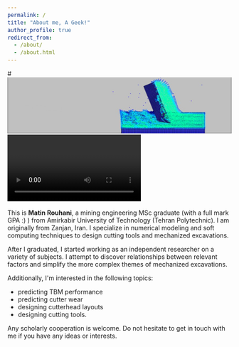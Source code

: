 ```yaml
---
permalink: /
title: "About me, A Geek!"
author_profile: true
redirect_from: 
  - /about/
  - /about.html
---
```

#![intro](https://github.com/matinrouhani/matinrouhani.github.io/blob/master/images/51.jpeg?raw=true)
![intro](https://github.com/matinrouhani/matinrouhani.github.io/blob/master/images/vid1.mp4?raw=true)

This is **Matin Rouhani**, a mining engineering MSc graduate (with a full mark GPA :) ) from Amirkabir University of Technology (Tehran Polytechnic). I am originally from Zanjan, Iran. I specialize in numerical modeling and soft computing techniques to design cutting tools and mechanized excavations. 

After I graduated, I started working as an independent researcher on a variety of subjects. I attempt to discover relationships between relevant factors and simplify the more complex themes of mechanized excavations.

Additionally, I'm interested in the following topics: 
*  predicting TBM performance
*  predicting cutter wear
*  designing cutterhead layouts
*  designing cutting tools.

Any scholarly cooperation is welcome. Do not hesitate to get in touch with me if you have any ideas or interests.
